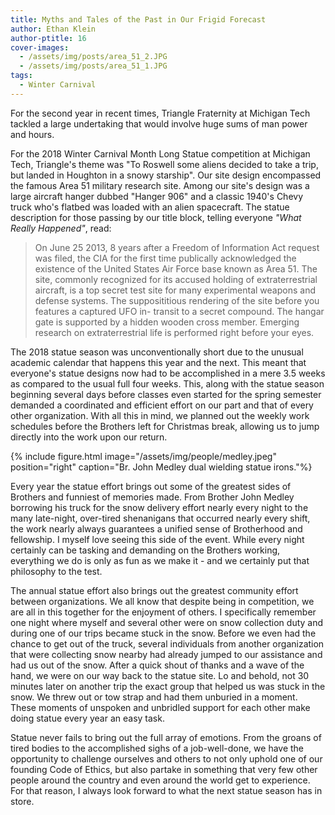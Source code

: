 ```yaml
---
title: Myths and Tales of the Past in Our Frigid Forecast
author: Ethan Klein
author-ptitle: 16
cover-images:
  - /assets/img/posts/area_51_2.JPG
  - /assets/img/posts/area_51_1.JPG
tags:
  - Winter Carnival
---
```


For the second year in recent times, Triangle Fraternity at Michigan Tech tackled a large undertaking that would involve huge sums of man power and hours.

<!-- excerpt -->

For the 2018 Winter Carnival Month Long Statue competition at Michigan Tech, Triangle's theme was "To Roswell some aliens decided to take a trip, but landed in Houghton in a snowy starship". Our site design encompassed the famous Area 51 military research site. Among our site's design was a large aircraft hanger dubbed "Hanger 906" and a classic 1940's Chevy truck who's flatbed was loaded with an alien spacecraft. The statue description for those passing by our title block, telling everyone *"What Really Happened"*, read:

> On June 25 2013, 8 years after a Freedom of Information Act request was filed, the CIA for the first time publically acknowledged the existence of the United States Air Force base known as Area 51. The site, commonly recognized for its accused holding of extraterrestrial aircraft, is a top secret test site for many experimental weapons and defense systems. The supposititious rendering of the site before you features a captured UFO in- transit to a secret compound. The hangar gate is supported by a hidden wooden cross member. Emerging research on extraterrestrial life is performed right before your eyes.

The 2018 statue season was unconventionally short due to the unusual academic calendar that happens this year and the next. This meant that everyone's statue designs now had to be accomplished in a mere 3.5 weeks as compared to the usual full four weeks. This, along with the statue season beginning several days before classes even started for the spring semester demanded a coordinated and efficient effort on our part and that of every other organization. With all this in mind, we planned out the weekly work schedules before the Brothers left for Christmas break, allowing us to jump directly into the work upon our return.

{% include figure.html image="/assets/img/people/medley.jpeg" position="right" caption="Br. John Medley dual wielding statue irons."%}

Every year the statue effort brings out some of the greatest sides of Brothers and funniest of memories made. From Brother John Medley borrowing his truck for the snow delivery effort nearly every night to the many late-night, over-tired shenanigans that occurred nearly every shift, the work nearly always guarantees a unified sense of Brotherhood and fellowship. I myself love seeing this side of the event. While every night certainly can be tasking and demanding on the Brothers working, everything we do is only as fun as we make it - and we certainly put that philosophy to the test.

The annual statue effort also brings out the greatest community effort between organizations. We all know that despite being in competition, we are all in this together for the enjoyment of others. I specifically remember one night where myself and several other were on snow collection duty and during one of our trips became stuck in the snow. Before we even had the chance to get out of the truck, several individuals from another organization that were collecting snow nearby had already jumped to our assistance and had us out of the snow. After a quick shout of thanks and a wave of the hand, we were on our way back to the statue site. Lo and behold, not 30 minutes later on another trip the exact group that helped us was stuck in the snow. We threw out or tow strap and had them unburied in a moment. These moments of unspoken and unbridled support for each other make doing statue every year an easy task.

Statue never fails to bring out the full array of emotions. From the groans of tired bodies to the accomplished sighs of a job-well-done, we have the opportunity to challenge ourselves and others to not only uphold one of our founding Code of Ethics, but also partake in something that very few other people around the country and even around the world get to experience. For that reason, I always look forward to what the next statue season has in store.
